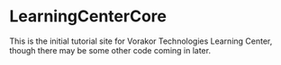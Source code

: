 # LearningCenterCore
This is the initial tutorial site for Vorakor Technologies Learning Center, though there may be some other code coming in later.

